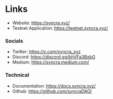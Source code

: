 # Links

- Website: https://syncra.xyz/
- Testnet Application: https://testnet.syncra.xyz/

### Socials
- Twitter: https://x.com/syncra_xyz
- Discord: https://discord.gg/bhVFa3BxbG
- Medium: https://syncra.medium.com/

### Technical
- Documentation: https://docs.syncra.xyz/
- Github: https://github.com/syncraDAO/
